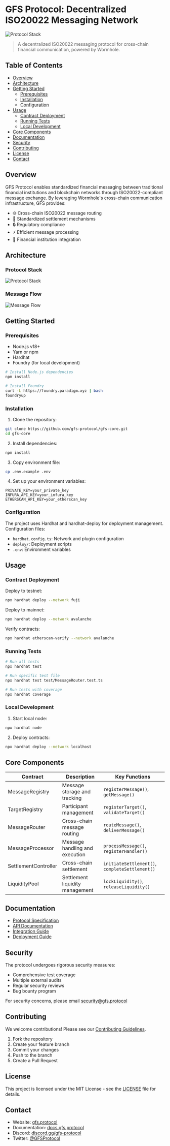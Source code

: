 # GFS Protocol: Decentralized ISO20022 Messaging Network
<!-- [![License: MIT](https://img.shields.io/badge/License-MIT-yellow.svg)](https://opensource.org/licenses/MIT)
[![Build Status](https://img.shields.io/badge/build-passing-brightgreen.svg)]()
[![Coverage](https://img.shields.io/badge/coverage-95%25-brightgreen.svg)]()
[![Solidity](https://img.shields.io/badge/solidity-0.8.19-blue.svg)]()
 -->
![Protocol Stack](docs/gfs-network-data-flow.png)

> A decentralized ISO20022 messaging protocol for cross-chain financial communication, powered by Wormhole.

## Table of Contents

- [Overview](#overview)
- [Architecture](#architecture)
- [Getting Started](#getting-started)
  - [Prerequisites](#prerequisites)
  - [Installation](#installation)
  - [Configuration](#configuration)
- [Usage](#usage)
  - [Contract Deployment](#contract-deployment)
  - [Running Tests](#running-tests)
  - [Local Development](#local-development)
- [Core Components](#core-components)
- [Documentation](#documentation)
- [Security](#security)
- [Contributing](#contributing)
- [License](#license)
- [Contact](#contact)


## Overview

GFS Protocol enables standardized financial messaging between traditional financial institutions and blockchain networks through ISO20022-compliant message exchange. By leveraging Wormhole's cross-chain communication infrastructure, GFS provides:

- 🌐 Cross-chain ISO20022 message routing
- 💱 Standardized settlement mechanisms
- 🔒 Regulatory compliance
- ⚡ Efficient message processing
- 🤝 Financial institution integration

## Architecture

### Protocol Stack
![Protocol Stack](docs/protocol-contracts.png)
<!-- ```mermaid
graph TD
    A[Financial Institutions] -- > B[Protocol Layer]
    B -- > C[Registry Layer]
    B -- > D[Processing Layer]
    B -- > E[Settlement Layer]
    C -- > F[Message Registry]
    C -- > G[Target Registry]
    D -- > H[Message Router]
    D -- > I[Message Processor]
    E -- > J[Settlement Controller]
    E -- > K[Liquidity Pool]
    H -- > L[Wormhole Network]
```
 -->
### Message Flow
![Message Flow](docs/message-registration-flow.png)

<!-- ```mermaid
sequenceDiagram
    participant FI as Financial Institution
    participant PR as Protocol Layer
    participant WH as Wormhole
    participant TC as Target Chain

    FI->>PR: Submit ISO20022 Message
    PR->>PR: Validate & Transform
    PR->>WH: Cross-Chain Delivery
    WH->>TC: Execute & Confirm
    TC->>FI: Delivery Status
``` -->

## Getting Started

### Prerequisites

- Node.js v18+
- Yarn or npm
- Hardhat
- Foundry (for local development)

```bash
# Install Node.js dependencies
npm install

# Install Foundry
curl -L https://foundry.paradigm.xyz | bash
foundryup
```

### Installation

1. Clone the repository:
```bash
git clone https://github.com/gfs-protocol/gfs-core.git
cd gfs-core
```

2. Install dependencies:
```bash
npm install
```

3. Copy environment file:
```bash
cp .env.example .env
```

4. Set up your environment variables:
```env
PRIVATE_KEY=your_private_key
INFURA_API_KEY=your_infura_key
ETHERSCAN_API_KEY=your_etherscan_key
```

### Configuration

The project uses Hardhat and hardhat-deploy for deployment management. Configuration files:

- `hardhat.config.ts`: Network and plugin configuration
- `deploy/`: Deployment scripts
- `.env`: Environment variables

## Usage

### Contract Deployment

Deploy to testnet:

```bash
npx hardhat deploy --network fuji
```

Deploy to mainnet:

```bash
npx hardhat deploy --network avalanche
```

Verify contracts:

```bash
npx hardhat etherscan-verify --network avalanche
```

### Running Tests

```bash
# Run all tests
npx hardhat test

# Run specific test file
npx hardhat test test/MessageRouter.test.ts

# Run tests with coverage
npx hardhat coverage
```

### Local Development

1. Start local node:
```bash
npx hardhat node
```

2. Deploy contracts:
```bash
npx hardhat deploy --network localhost
```

## Core Components

| Contract | Description | Key Functions |
|----------|-------------|---------------|
| MessageRegistry | Message storage and tracking | `registerMessage()`, `getMessage()` |
| TargetRegistry | Participant management | `registerTarget()`, `validateTarget()` |
| MessageRouter | Cross-chain message routing | `routeMessage()`, `deliverMessage()` |
| MessageProcessor | Message handling and execution | `processMessage()`, `registerHandler()` |
| SettlementController | Cross-chain settlement | `initiateSettlement()`, `completeSettlement()` |
| LiquidityPool | Settlement liquidity management | `lockLiquidity()`, `releaseLiquidity()` |

## Documentation

- [Protocol Specification](docs/SPECIFICATION.md)
- [API Documentation](docs/API.md)
- [Integration Guide](docs/INTEGRATION.md)
- [Deployment Guide](docs/DEPLOYMENT.md)

## Security

The protocol undergoes rigorous security measures:

- Comprehensive test coverage
- Multiple external audits
- Regular security reviews
- Bug bounty program

For security concerns, please email security@gfs.protocol

## Contributing

We welcome contributions! Please see our [Contributing Guidelines](CONTRIBUTING.md).

1. Fork the repository
2. Create your feature branch
3. Commit your changes
4. Push to the branch
5. Create a Pull Request

## License

This project is licensed under the MIT License - see the [LICENSE](LICENSE) file for details.

## Contact

- Website: [gfs.protocol](https://gfs.protocol)
- Documentation: [docs.gfs.protocol](https://docs.gfs.protocol)
- Discord: [discord.gg/gfs-protocol](https://discord.gg/gfs-protocol)
- Twitter: [@GFSProtocol](https://twitter.com/GFSProtocol)